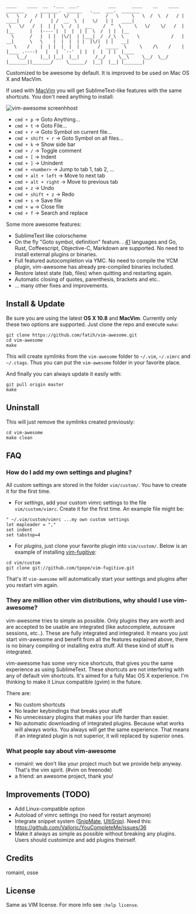 ```
____    ____  __  .___  ___.           ___      ____    __    ____  _______      _______.  ______   .___  ___.  _______ 
\   \  /   / |  | |   \/   |          /   \     \   \  /  \  /   / |   ____|    /       | /  __  \  |   \/   | |   ____|
 \   \/   /  |  | |  \  /  |  ___    /  ^  \     \   \/    \/   /  |  |__      |   (----`|  |  |  | |  \  /  | |  |__   
  \      /   |  | |  |\/|  | |___|  /  /_\  \     \            /   |   __|      \   \    |  |  |  | |  |\/|  | |   __|  
   \    /    |  | |  |  |  |       /  _____  \     \    /\    /    |  |____ .----)   |   |  `--'  | |  |  |  | |  |____ 
    \__/     |__| |__|  |__|      /__/     \__\     \__/  \__/     |_______||_______/     \______/  |__|  |__| |_______| 
```

Customized to be awesome by default. It is improved to be used on Mac OS X and
MacVim. 

If used with [MacVim](https://code.google.com/p/macvim/) you will get
SublimeText-like features with the same shortcuts. You don't need anything to
install:

![vim-awesome screenhhost](https://raw.github.com/fatih/vim-awesome/master/_assets/vim-awesome-screenshot.png)

* `cmd + p` -> Goto Anything...
* `cmd + t` -> Goto File...
* `cmd + r` -> Goto Symbol on  current file...
* `cmd + shift + r` -> Goto Symbol on all files...
* `cmd + k` -> Show side bar 
* `cmd + /` -> Toggle comment
* `cmd + [` -> Indent 
* `cmd + ]` -> Unindent
* `cmd + <number>` -> Jump to tab 1, tab 2, ...
* `cmd + alt + left` -> Move to next tab
* `cmd + alt + right` -> Move to previous tab
* `cmd + z` -> Undo
* `cmd + shift + z` -> Redo
* `cmd + s` -> Save file
* `cmd + w` -> Close file
* `cmd + f` -> Search and replace

Some more awesome features:

* SublimeText like colorscheme
* On the fly "Goto symbol, definition" feature. .
[41](http://ctags.sourceforge.net/languages.html) languages and Go, Rust,
Coffeescript, Objective-C, Markdown are supported. No need to install external
plugins or binaries.
* Full featured autocompletion via YMC. No need to compile the YCM plugin,
vim-awesome has already pre-compiled binaries included.
* Restore latest state (tab, files) when quitting and restarting again.
* Automatic closing of quotes, parenthesis, brackets and etc..
* ... many other fixes and improvements.

## Install & Update

Be sure you are using the latest **OS X 10.8** and **MacVim**. Currently only
these two options are supported. Just clone the repo and execute `make`:

    git clone https://github.com/fatih/vim-awesome.git
    cd vim-awesome
    make
    
This will create symlinks from the `vim-awesome` folder to `~/.vim`, `~/.vimrc`
and `~/.ctags`. Thus you can put the `vim-awesome` folder in your favorite
place.

And finally you can always update it easily with:

    git pull origin master
	make

## Uninstall

This will just remove the symlinks created previously:

    cd vim-awesome
    make clean

## FAQ

### How do I add my own settings and plugins?

All custom settings are stored in the folder `vim/custom/`. You have to create
it for the first time.

* For *settings*, add your custom vimrc settings to the file `vim/custom/vimrc`. Create it for the first time. An example file might be:
```
" ~/.vim/custom/vimrc ...my own custom settings
let mapleader = ","
set indent
set tabstop=4
```

* For *plugins*, just clone your favorite plugin into `vim/custom/`.
  Below is an example of installing [vim-fugitive](https://github.com/tpope/vim-fugitive):
```
cd vim/custom
git clone git://github.com/tpope/vim-fugitive.git
```

That's it! `vim-awesome` will automatically start your settings and plugins after you restart
vim again.

### They are million other vim distributions, why should I use vim-awesome?

vim-awesome tries to simple as possible. Only plugins they are worth and are
accepted to be usable are integrated (like autocomplete, autosave sessions,
etc..). These are fully integrated and integrated. It means you just start
vim-awesome and benefit from all the features explained above, there is no
binary compiling or installing extra stuff. All these kind of stuff is
integrated.

vim-awesome has some very nice shortcuts, that gives you the same
experience as using SublimeText. These shortcuts are not interfering with any
of default vim shortcuts. It's aimed for a fully Mac OS X experience. I'm
thinking to make it Linux compatible (gvim) in the future.

There are:

* No custom shortcuts
* No leader keybindings that breaks your stuff
* No unnecessary plugins that makes your life harder than easier.
* No automatic downloading of integrated plugins. Because what works will
always works. You always will get the same experience. That means if an
integrated plugin is not superior, it will replaced by superior ones.

### What people say about vim-awesome

* romainl: we don't like your project much but we provide help anyway. That's the vim spirit. (#vim on freenode)
* a friend: an awesome project, thank you!

## Improvements (TODO)

* Add Linux-compatible option
* Autoload of vimrc settings (no need for restart anymore)
* Integrate snippet system ([SnipMate](https://github.com/garbas/vim-snipmate),
  [UltiSnip](https://github.com/SirVer/ultisnips)). Need this: https://github.com/Valloric/YouCompleteMe/issues/36
* Make it always as simple as possible without breaking any plugins. Users
  should custoimize and add plugins theirself.

## Credits

romainl, osse

## License

Same as VIM license. For more info see `:help license`.
